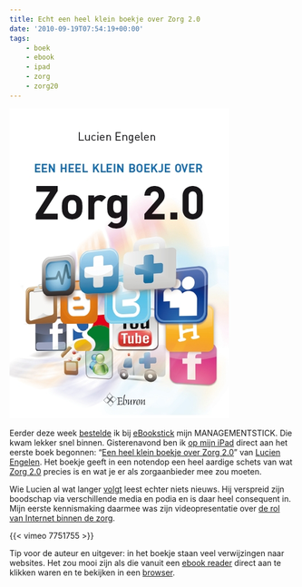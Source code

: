 ```yaml
---
title: Echt een heel klein boekje over Zorg 2.0
date: '2010-09-19T07:54:19+00:00'
tags:
    - boek
    - ebook
    - ipad
    - zorg
    - zorg20
---
```


[![](cover.jpg)](http://www.eburon.nl/een_heel_klein_boekje_over_zorg_2_0_ebook)

Eerder deze week [bestelde](http://twitter.com/rbregt/status/24741667215) ik bij [eBookstick](http://www.ebookstick.nl/) mijn MANAGEMENTSTICK. Die kwam lekker snel binnen. Gisterenavond ben ik [op mijn iPad](http://twitter.com/rbregt/status/24872025152) direct aan het eerste boek begonnen: “[Een heel klein boekje over Zorg 2.0](http://www.eburon.nl/een_heel_klein_boekje_over_zorg_2_0_ebook)” van [Lucien Engelen](http://nl.linkedin.com/in/lucienengelen). Het boekje geeft in een notendop een heel aardige schets van wat [Zorg 2.0](http://www.zorg20.nl/) precies is en wat je er als zorgaanbieder mee zou moeten.

Wie Lucien al wat langer [volgt](http://twitter.com/zorg20) leest echter niets nieuws. Hij verspreid zijn boodschap via verschillende media en podia en is daar heel consequent in. Mijn eerste kennismaking daarmee was zijn videopresentatie over [de rol van Internet binnen de zorg](http://vimeo.com/7751755).

{{< vimeo 7751755 >}}

Tip voor de auteur en uitgever: in het boekje staan veel verwijzingen naar websites. Het zou mooi zijn als die vanuit een [ebook reader](http://www.apple.com/nl/ipad/features/ibooks.html) direct aan te klikken waren en te bekijken in een [browser](http://www.apple.com/nl/ipad/features/safari.html).